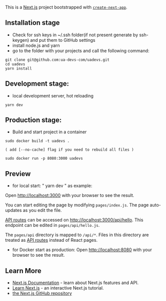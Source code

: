 This is a [Next.js](https://nextjs.org/) project bootstrapped with [`create-next-app`](https://github.com/vercel/next.js/tree/canary/packages/create-next-app).
## Installation stage

- Check for ssh keys in ~/.ssh folder(if not present generate by ssh-keygen) and put them to GitHub settings
- install node.js and yarn
- go to the folder with your projects and call the following command:

```
git clone git@github.com:ua-devs-com/uadevs.git
cd uadevs
yarn install
```
## Development stage:

- local development server, hot reloading 
```
yarn dev
```
## Production stage:

- Build and start project in a container
```
sudo docker build -t uadevs .

( add [--no-cache] flag if you need to rebuild all files )

sudo docker run -p 8080:3000 uadevs
```
## Preview

- for local start: " yarn dev " as example:

Open [http://localhost:3000](http://localhost:3000) with your browser to see the result.

You can start editing the page by modifying `pages/index.js`. The page auto-updates as you edit the file.

[API routes](https://nextjs.org/docs/api-routes/introduction) can be accessed on [http://localhost:3000/api/hello](http://localhost:3000/api/hello). This endpoint can be edited in `pages/api/hello.js`.

The `pages/api` directory is mapped to `/api/*`. Files in this directory are treated as [API routes](https://nextjs.org/docs/api-routes/introduction) instead of React pages.


- for Docker start as production:
Open [http://localhost:8080](http://localhost:8080) with your browser to see the result.


## Learn More

- [Next.js Documentation](https://nextjs.org/docs) - learn about Next.js features and API.
- [Learn Next.js](https://nextjs.org/learn) - an interactive Next.js tutorial.
- [the Next.js GitHub repository](https://github.com/vercel/next.js/)
